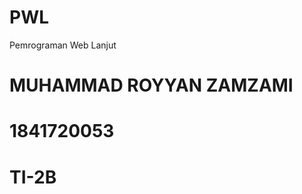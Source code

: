 # PWL
Pemrograman Web Lanjut

<h1> MUHAMMAD ROYYAN ZAMZAMI</h1>
<h1> 1841720053</h1>
<h1> TI-2B</h1>
